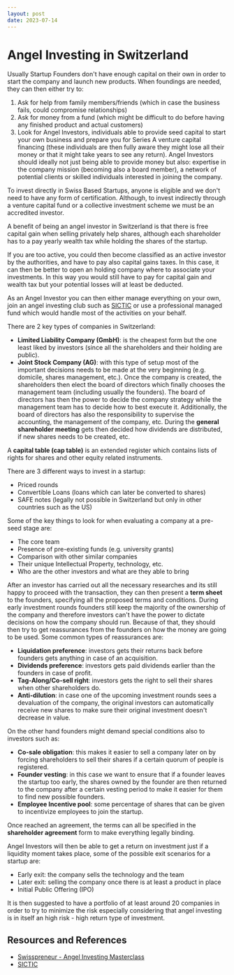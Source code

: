 ```yaml
---
layout: post
date: 2023-07-14
---
```


# Angel Investing in Switzerland

Usually Startup Founders don't have enough capital on their own in order to start the company and launch new products. When foundings are needed, they can then either try to: 
1. Ask for help from family members/friends (which in case the business fails, could compromise relationships)
2. Ask for money from a fund (which might be difficult to do before having any finished product and actual customers)
3. Look for Angel Investors, individuals able to provide seed capital to start your own business and prepare you for Series A venture capital financing (these individuals are then fully aware they might lose all their money or that it might take years to see any return). Angel Investors should ideally not just being able to provide money but also: expertise in the company mission (becoming also a board member), a network of potential clients or skilled individuals interested in joining the company.

To invest directly in Swiss Based Startups, anyone is eligible and we don't need to have any form of certification. Although, to invest indirectly through a venture capital fund or a collective investment scheme we must be an accredited investor. 

A benefit of being an angel investor in Switzerland is that there is free capital gain when selling privately help shares, although each shareholder has to a pay yearly wealth tax while holding the shares of the startup. 

If you are too active, you could then become classified as an active investor by the authorities, and have to pay also capital gains taxes. In this case, it can then be better to open an holding company where to associate your investments. In this way you would still have to pay for capital gain and wealth tax but your potential losses will at least be deducted.

As an Angel Investor you can then either manage everything on your own, join an angel investing club such as [SICTIC](https://www.sictic.ch/swiss-angel-investor-handbook/) or use a professional managed fund which would handle most of the activities on your behalf.

There are 2 key types of companies in Switzerland:
- **Limited Liability Company (GmbH)**: is the cheapest form but the one least liked by investors (since all the shareholders and their holding are public).
- **Joint Stock Company (AG)**: with this type of setup most of the important decisions needs to be made at the very beginning (e.g. domicile, shares management, etc.). Once the company is created, the shareholders then elect the board of directors which finally chooses the management team (including usually the founders). The board of directors has then the power to decide the company strategy while the management team has to decide how to best execute it. Additionally, the board of directors has also the responsibility to supervise the accounting, the management of the company, etc. During the **general shareholder meeting** gets then decided how dividends are distributed, if new shares needs to be created, etc.

A **capital table (cap table)** is an extended register which contains lists of rights for shares and other equity related instruments.

There are 3 different ways to invest in a startup:
- Priced rounds
- Convertible Loans (loans which can later be converted to shares)
- SAFE notes (legally not possible in Switzerland but only in other countries such as the US)

Some of the key things to look for when evaluating a company at a pre-seed stage are:
- The core team
- Presence of pre-existing funds (e.g. university grants)
- Comparison with other similar companies
- Their unique Intellectual Property, technology, etc.
- Who are the other investors and what are they able to bring

After an investor has carried out all the necessary researches and its still happy to proceed with the transaction, they can then present a **term sheet** to the founders, specifying all the proposed terms and conditions. During early investment rounds founders still keep the majority of the ownership of the company and therefore investors can't have the power to dictate decisions on how the company should run. Because of that, they should then try to get reassurances from the founders on how the money are going to be used. Some common types of reassurances are:
- **Liquidation preference**: investors gets their returns back before founders gets anything in case of an acquisition.
- **Dividends preference**: investors gets paid dividends earlier than the founders in case of profit.
- **Tag-Along/Co-sell right**: investors gets the right to sell their shares when other shareholders do.
- **Anti-dilution**: in case one of the upcoming investment rounds sees a devaluation of the company, the original investors can automatically receive new shares to make sure their original investment doesn't decrease in value.

On the other hand founders might demand special conditions also to investors such as:
- **Co-sale obligation**: this makes it easier to sell a company later on by forcing shareholders to sell their shares if a certain quorum of people is registered.
- **Founder vesting**: in this case we want to ensure that if a founder leaves the startup too early, the shares owned by the founder are then returned to the company after a certain vesting period to make it easier for them to find new possible founders.
- **Employee Incentive pool**: some percentage of shares that can be given to incentivize employees to join the startup.

Once reached an agreement, the terms can all be specified in the **shareholder agreement** form to make everything legally binding.

Angel Investors will then be able to get a return on investment just if a liquidity moment takes place, some of the possible exit scenarios for a startup are:
- Early exit: the company sells the technology and the team
- Later exit: selling the company once there is at least a product in place
- Initial Public Offering (IPO)

It is then suggested to have a portfolio of at least around 20 companies in order to try to minimize the risk especially considering that angel investing is in itself an high risk - high return type of investment.

## Resources and References
- [Swisspreneur - Angel Investing Masterclass](https://www.youtube.com/watch?v=67926iy_1Q8&list=PLYIiQRGVOX5uqKyQv6fn7KVlwDw2sOU7T&index=9&ab_channel=Swisspreneur)
- [SICTIC](https://www.sictic.ch/)